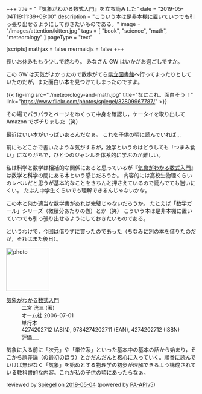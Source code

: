 +++
title = "『気象がわかる数式入門』を立ち読みした"
date =  "2019-05-04T19:11:39+09:00"
description = "こういう本は是非本棚に置いていつでも引っ張り出せるようにしておきたいものである。"
image = "/images/attention/kitten.jpg"
tags = [ "book", "science", "math", "meteorology" ]
pageType = "text"

[scripts]
  mathjax = false
  mermaidjs = false
+++

長いお休みももう少しで終わり。
みなさん GW はいかがお過ごしですか。

この GW は天気がよかったので散歩がてら[県立図書館]へ行ってまったりとしていたのだが，また面白い本を見つけてしまったのですよ。

{{< fig-img src="./meteorology-and-math.jpg" title="なにこれ。面白そう！" link="https://www.flickr.com/photos/spiegel/32809967787/" >}}

その場でパラパラとページをめくって中身を確認し，ケータイを取り出して Amazon でポチりました（笑）

最近はいい本がいっぱいあるんだなぁ。
これを子供の頃に読んでいれば...

前にもどこかで書いたような気がするが，独学というのはどうしても「つまみ食い」になりがちで，ひとつのジャンルを体系的に学ぶのが難しい。

私は科学と数学は相補的な関係にあると思っているが『[気象がわかる数式入門]』は数学と科学の間にある本という感じだろうか。
内容的には高校生物理くらいのレベルだと思うが基本的なことをきちんと押さえているので読んでても迷いにくい。
たぶん中学生くらいでも理解できるんじゃないかな。

この本と何か適当な数学書があれば完璧じゃないだろうか。
たとえば「数学ガール」シリーズ（微積分あたりの巻）とか（笑） こういう本は是非本棚に置いていつでも引っ張り出せるようにしておきたいものである。

というわけで，今回は借りずに買ったのであった（ちなみに別の本を借りたのだが，それはまた後日）。

[島根県立図書館]: https://www.library.pref.shimane.lg.jp/
[県立図書館]: https://www.library.pref.shimane.lg.jp/
[気象がわかる数式入門]: https://www.amazon.co.jp/exec/obidos/ASIN/4274202712/baldandersinf-22/ "気象がわかる数式入門 | 二宮 洸三 |本 | 通販 | Amazon"

<div class="hreview">
  <div class="photo"><a class="item url" href="https://www.amazon.co.jp/dp/4274202712?tag=baldandersinf-22&linkCode=ogi&th=1&psc=1"><img src="https://m.media-amazon.com/images/I/4154nBSFWSL._SL160_.jpg" width="114" alt="photo"></a></div>
  <dl class="fn">
    <dt><a href="https://www.amazon.co.jp/dp/4274202712?tag=baldandersinf-22&linkCode=ogi&th=1&psc=1">気象がわかる数式入門</a></dt>
    <dd>二宮 洸三 (著)</dd>
    <dd>オーム社 2006-07-01</dd>
    <dd>単行本</dd>
    <dd>4274202712 (ASIN), 9784274202711 (EAN), 4274202712 (ISBN)</dd>
    <dd>評価<abbr class="rating fa-sm" title="4">&nbsp;<i class="fas fa-star"></i>&nbsp;<i class="fas fa-star"></i>&nbsp;<i class="fas fa-star"></i>&nbsp;<i class="fas fa-star"></i>&nbsp;<i class="far fa-star"></i></abbr></dd>
  </dl>
  <p class="description">気象に入る前に「次元」や「単位系」といった基本中の基本の話から始まり，そこから誤差論（の最初のほう）とかだんだんと核心に入っていく。順番に読んでいけば無理なく「気象」を始めとする物理学の初歩が理解できるよう構成されている教科書的な内容。これが私の子供の頃にあったらなぁ。</p>
  <p class="powered-by">reviewed by <a href='#maker' class='reviewer'>Spiegel</a> on <abbr class="dtreviewed" title="2019-05-04">2019-05-04</abbr> (powered by <a href="https://affiliate.amazon.co.jp/assoc_credentials/home">PA-APIv5</a>)</p>
</div>
